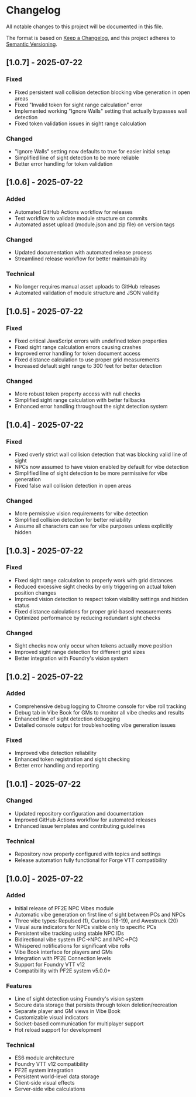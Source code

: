 # Changelog

All notable changes to this project will be documented in this file.

The format is based on [Keep a Changelog](https://keepachangelog.com/en/1.0.0/),
and this project adheres to [Semantic Versioning](https://semver.org/spec/v2.0.0.html).

## [1.0.7] - 2025-07-22

### Fixed
- Fixed persistent wall collision detection blocking vibe generation in open areas
- Fixed "Invalid token for sight range calculation" error
- Implemented working "Ignore Walls" setting that actually bypasses wall detection
- Fixed token validation issues in sight range calculation

### Changed
- "Ignore Walls" setting now defaults to true for easier initial setup
- Simplified line of sight detection to be more reliable
- Better error handling for token validation

## [1.0.6] - 2025-07-22

### Added
- Automated GitHub Actions workflow for releases
- Test workflow to validate module structure on commits
- Automated asset upload (module.json and zip file) on version tags

### Changed
- Updated documentation with automated release process
- Streamlined release workflow for better maintainability

### Technical
- No longer requires manual asset uploads to GitHub releases
- Automated validation of module structure and JSON validity

## [1.0.5] - 2025-07-22

### Fixed
- Fixed critical JavaScript errors with undefined token properties
- Fixed sight range calculation errors causing crashes
- Improved error handling for token document access
- Fixed distance calculation to use proper grid measurements
- Increased default sight range to 300 feet for better detection

### Changed
- More robust token property access with null checks
- Simplified sight range calculation with better fallbacks
- Enhanced error handling throughout the sight detection system

## [1.0.4] - 2025-07-22

### Fixed
- Fixed overly strict wall collision detection that was blocking valid line of sight
- NPCs now assumed to have vision enabled by default for vibe detection
- Simplified line of sight detection to be more permissive for vibe generation
- Fixed false wall collision detection in open areas

### Changed
- More permissive vision requirements for vibe detection
- Simplified collision detection for better reliability
- Assume all characters can see for vibe purposes unless explicitly hidden

## [1.0.3] - 2025-07-22

### Fixed
- Fixed sight range calculation to properly work with grid distances
- Reduced excessive sight checks by only triggering on actual token position changes
- Improved vision detection to respect token visibility settings and hidden status
- Fixed distance calculations for proper grid-based measurements
- Optimized performance by reducing redundant sight checks

### Changed
- Sight checks now only occur when tokens actually move position
- Improved sight range detection for different grid sizes
- Better integration with Foundry's vision system

## [1.0.2] - 2025-07-22

### Added
- Comprehensive debug logging to Chrome console for vibe roll tracking
- Debug tab in Vibe Book for GMs to monitor all vibe checks and results
- Enhanced line of sight detection debugging
- Detailed console output for troubleshooting vibe generation issues

### Fixed
- Improved vibe detection reliability
- Enhanced token registration and sight checking
- Better error handling and reporting

## [1.0.1] - 2025-07-22

### Changed
- Updated repository configuration and documentation
- Improved GitHub Actions workflow for automated releases
- Enhanced issue templates and contributing guidelines

### Technical
- Repository now properly configured with topics and settings
- Release automation fully functional for Forge VTT compatibility

## [1.0.0] - 2025-07-22

### Added
- Initial release of PF2E NPC Vibes module
- Automatic vibe generation on first line of sight between PCs and NPCs
- Three vibe types: Repulsed (1), Curious (18-19), and Awestruck (20)
- Visual aura indicators for NPCs visible only to specific PCs
- Persistent vibe tracking using stable NPC IDs
- Bidirectional vibe system (PC→NPC and NPC→PC)
- Whispered notifications for significant vibe rolls
- Vibe Book interface for players and GMs
- Integration with PF2E Connection levels
- Support for Foundry VTT v12
- Compatibility with PF2E system v5.0.0+

### Features
- Line of sight detection using Foundry's vision system
- Secure data storage that persists through token deletion/recreation
- Separate player and GM views in Vibe Book
- Customizable visual indicators
- Socket-based communication for multiplayer support
- Hot reload support for development

### Technical
- ES6 module architecture
- Foundry VTT v12 compatibility
- PF2E system integration
- Persistent world-level data storage
- Client-side visual effects
- Server-side vibe calculations
